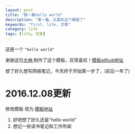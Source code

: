 ```yaml
---
layout: post
title: "第一篇hello world"
description: "第一篇，太喜欢这个模板了"
keywords: "first, life, 文章"
category: life
tags: [life, 文章]
---
```


这是一个  `"hello world"`

谢谢这位[大神](http://havee.me/ "谢谢"),制作了这个模板，灰常喜欢！[模板github地址](https://github.com/Ihavee/ihavee.github.io "模板地址")

想了好久想写网络笔记，今天终于开始第一步了，(前后一年了)

# 2016.12.08更新
 修改模板 改为 [模板地址](https://github.com/Huxpro/huxpro.github.io "模板地址")
 
1. 好吧想了好久还是"hello world"
2. 想记一些读书笔记和工作所闻


